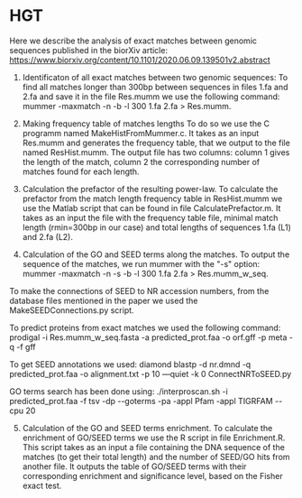 # HGT
Here we describe the analysis of exact matches between genomic sequences published in the biorXiv article: https://www.biorxiv.org/content/10.1101/2020.06.09.139501v2.abstract

1. Identificaton of all exact matches between two genomic sequences: 
To find all matches longer than 300bp between sequences in files 1.fa and 2.fa and save it in the file Res.mumm we use the following command: 
mummer -maxmatch -n -b -l 300 1.fa 2.fa > Res.mumm.
  
2. Making frequency table of matches lengths 
To do so we use the C programm named MakeHistFromMummer.c. It takes as an input Res.mumm and generates the frequency table, that we output to the file named ResHist.mumm.
The output file has two columns: column 1 gives the length of the match, column 2 the corresponding number of matches found for each length.
    
3. Calculation the prefactor of the resulting power-law. 
To calculate the prefactor from the match length frequency table in ResHist.mumm we use the Matlab script that can be found in file CalculatePrefactor.m. It takes as an input the file with the frequency table file, minimal match length (rmin=300bp in our case) and total lengths of sequences 1.fa (L1) and 2.fa (L2).

4. Calculation of the GO and SEED terms along the matches. 
To output the sequence of the matches, we run mummer with the "-s" option: mummer -maxmatch -n -s -b -l 300 1.fa 2.fa > Res.mumm_w_seq. 

To make the connections of SEED to NR accession numbers, from the database files mentioned in the paper we used the
MakeSEEDConnections.py script.

To predict proteins from exact matches we used the following command:
prodigal -i Res.mumm_w_seq.fasta -a predicted_prot.faa -o orf.gff -p meta -q -f gff

To get SEED annotations we used:
diamond blastp -d nr.dmnd -q predicted_prot.faa -o alignment.txt -p 10 —quiet -k 0 ConnectNRToSEED.py

GO terms search has been done using:
./interproscan.sh -i predicted_prot.faa -f tsv -dp --goterms -pa -appl Pfam -appl TIGRFAM --cpu 20

  
5. Calculation of the GO and SEED terms enrichment. 
To calculate the enrichment of GO/SEED terms we use the R script in file Enrichment.R. This script takes as an input a file containing the DNA sequence of the matches (to get their total length) and the number of SEED/GO hits from another file. It outputs the table of GO/SEED terms with their corresponding enrichment and significance level, based on the Fisher exact test.
